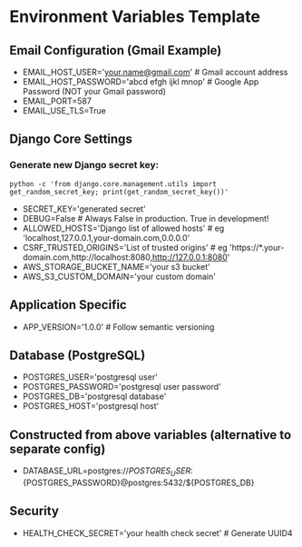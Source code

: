 # Environment Variables Template

## Email Configuration (Gmail Example)
- EMAIL_HOST_USER='your.name@gmail.com'  # Gmail account address
- EMAIL_HOST_PASSWORD='abcd efgh ijkl mnop'  # Google App Password (NOT your Gmail password)
- EMAIL_PORT=587
- EMAIL_USE_TLS=True

## Django Core Settings
### Generate new Django secret key: 
```
python -c 'from django.core.management.utils import get_random_secret_key; print(get_random_secret_key())'
```
- SECRET_KEY='generated secret'
- DEBUG=False  # Always False in production. True in development!
- ALLOWED_HOSTS='Django list of allowed hosts' # eg 'localhost,127.0.0.1,your-domain.com,0.0.0.0'
- CSRF_TRUSTED_ORIGINS='List of trusted origins' # eg  'https://*.your-domain.com,http://localhost:8080,http://127.0.0.1:8080'
- AWS_STORAGE_BUCKET_NAME='your s3 bucket'
- AWS_S3_CUSTOM_DOMAIN='your custom domain'


## Application Specific
- APP_VERSION='1.0.0'  # Follow semantic versioning

## Database (PostgreSQL)
- POSTGRES_USER='postgresql user'
- POSTGRES_PASSWORD='postgresql user password'
- POSTGRES_DB='postgresql database'
- POSTGRES_HOST='postgresql host'

## Constructed from above variables (alternative to separate config)
- DATABASE_URL=postgres://${POSTGRES_USER}:${POSTGRES_PASSWORD}@postgres:5432/${POSTGRES_DB}

## Security
- HEALTH_CHECK_SECRET='your health check secret'  # Generate UUID4